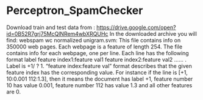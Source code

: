 # Perceptron_SpamChecker

Download train and test data from : https://drive.google.com/open?id=0B52R7grj75McQlNRem4wbXRQUHc
In the downloaded archive you will find:
webspam wc normalized unigram.svm: This file contains info on 350000 web pages. Each webpage is a feature of length 254. The file contains info for each webpage, one per line. Each line has the following format label feature index1:feature val1 feature index2:feature val2 ...... . Label is +1/ ? 1. “feature index:feature val” format describes that the given feature index has the corresponding value. For instance if the line is [+1, 10:0.001 112:1.3], then it means the document has label +1, feature number 10 has value 0.001, feature number 112 has value 1.3 and all other features are 0.
